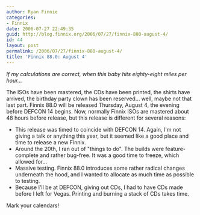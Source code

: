 ```yaml
---
author: Ryan Finnie
categories:
- Finnix
date: 2006-07-27 22:49:35
guid: http://blog.finnix.org/2006/07/27/finnix-880-august-4/
id: 44
layout: post
permalink: /2006/07/27/finnix-880-august-4/
title: 'Finnix 88.0: August 4'
---
```

_If my calculations are correct, when this baby hits eighty-eight miles per hour..._

The ISOs have been mastered, the CDs have been printed, the shirts have arrived, the birthday party clown has been reserved... well, maybe not that last part. Finnix 88.0 will be released Thursday, August 4, the evening before DEFCON 14 begins. Now, normally Finnix ISOs are mastered about 48 hours before release, but this release is different for several reasons:

  * This release was timed to coincide with DEFCON 14. Again, I'm not giving a talk or anything this year, but it seemed like a good place and time to release a new Finnix.
  * Around the 20th, I ran out of "things to do". The builds were feature-complete and rather bug-free. It was a good time to freeze, which allowed for...
  * Massive testing. Finnix 88.0 introduces some rather radical changes underneath the hood, and I wanted to allocate as much time as possible to testing.
  * Because I'll be at DEFCON, giving out CDs, I had to have CDs made before I left for Vegas. Printing and burning a stack of CDs takes time.

Mark your calendars!
